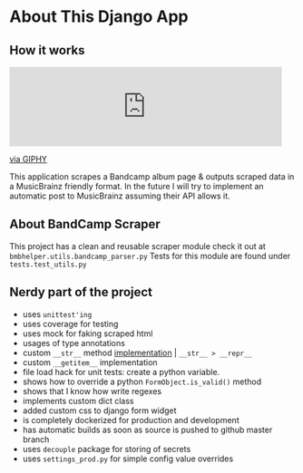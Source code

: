 # About This Django App

## How it works

<iframe src="https://giphy.com/embed/cICjXhmFpHb5mYJ6gS" width="480" height="140" frameBorder="0" class="giphy-embed" allowFullScreen></iframe><p><a href="https://giphy.com/gifs/bc2mb-bandcamp-musicbraind-cICjXhmFpHb5mYJ6gS">via GIPHY</a></p>

This application scrapes a Bandcamp album page & outputs scraped data in a MusicBrainz friendly format.
In the future I will try to implement an automatic post to MusicBrainz assuming their API allows it.

## About BandCamp Scraper

This project has a clean and reusable scraper module check it out at `bmbhelper.utils.bandcamp_parser.py`
Tests for this module are found under `tests.test_utils.py`

## Nerdy part of the project

* uses `unittest'ing`
* uses coverage for testing
* uses mock for faking scraped html
* usages of type annotations
* custom `__str__` method [implementation][2] | `__str__ > __repr__`
* custom `__getitem__` implementation
* file load hack for unit tests:  create a python variable.
* shows how to override a python `FormObject.is_valid()` method
* shows that I know how write regexes
* implements custom dict class
* added custom css to django form widget
* is completely dockerized for production and development
* has automatic builds as soon as source is pushed to github master branch
* uses `decouple` package for storing of secrets
* uses `settings_prod.py` for simple config value overrides

[1]: https://archive.fo/4GpAc "django testing 101"
[2]: https://pythonprogramming.net/__str__-__repr__-intermediate-python-tutorial/
[3]: https://chriskief.com/2012/12/16/override-django-form-is_valid/
[4]: https://github.com/konradhalas/dacite
[4.1]: https://stackoverflow.com/questions/53376099/python-dataclass-from-dict
[5]: https://stackoverflow.com/questions/35282222/in-python-how-do-i-cast-a-class-object-to-a-dict
[6]: https://andrearobertson.com/2017/06/17/django-example-creating-a-custom-form-field-widget/ "render widget"
[7]: https://github.com/django/django/tree/master/django/forms/templates/django/forms/widgets
[8]: https://stackoverflow.com/questions/11047621/is-it-safe-to-use-os-environ-setdefault
[9]: https://stackoverflow.com/questions/43570838/how-do-you-use-python-decouple-to-load-a-env-file-outside-the-expected-paths
[10]: https://simpleisbetterthancomplex.com/2015/11/26/package-of-the-week-python-decouple.html
[11]: https://medium.com/machine-learning-world/deploying-on-aws-free-tire-with-docker-and-fabric-d9eca7c629e6